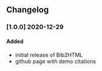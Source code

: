 ## Changelog

### [1.0.0] 2020-12-29
#### Added
- initial release of Bib2HTML
- github page with demo citations
